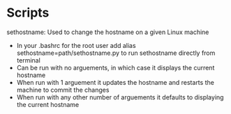 Scripts
=======
sethostname: Used to change the hostname on a given Linux machine
 - In your .bashrc for the root user add alias sethostname=path/sethostname.py to run sethostname directly from terminal
 - Can be run with no arguements, in which case it displays the current hostname
 - When run with 1 arguement it updates the hostname and restarts the machine to commit the changes
 - When run with any other number of arguements it defaults to displaying the current hostname
